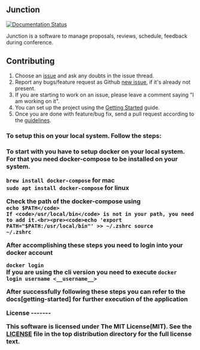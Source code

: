 Junction
---

[![Documentation Status](https://readthedocs.org/projects/in-junction/badge/?version=latest)](https://in-junction.readthedocs.io/en/latest/?badge=latest)

Junction is a software to manage proposals, reviews, schedule, feedback during conference.

Contributing
------------

1. Choose an [issue][issue-list] and ask any doubts in the issue thread.
2. Report any bugs/feature request as Github [new issue][new-issue], if it's already not present.
3. If you are starting to work on an issue, please leave a comment saying "I am working on it".
4. You can set up the project using the [Getting Started][getting-started] guide.
5. Once you are done with feature/bug fix, send a pull request according to the [guidelines][guidelines].

[issue-list]: https://github.com/pythonindia/junction/issues/
[new-issue]: https://github.com/pythonindia/junction/issues/new
[guidelines]: .github/CONTRIBUTING.rst
[getting-started]: https://in-junction.readthedocs.io/en/latest/development/getting-started.html



<h3>To setup this on your local system. Follow the steps: <h3>
<p>To start with you have to setup docker on your local system. For that you need docker-compose to be installed on your system.</p>
<code>brew install docker-compose</code> for mac<br>
<code>sudo apt install docker-compose</code> for linux<br>

Check the path of the docker-compose using<br><code>echo $PATH</code>
If <code>/usr/local/bin</code> is not in your path, you need to add it.<br><pre><code>echo 'export PATH="$PATH:/usr/local/bin"' >> ~/.zshrc
source ~/.zshrc</code></pre>
<p>After accomplishing these steps you need to login into your docker account</p>
<code>docker login</code><br>If you are using the cli version you need to execute <code>docker login username <__username__></code><p>After successfully following these steps you can refer to the docs[getting-started] for further execution of the application</p>
License
-------

This software is licensed under The MIT License(MIT). See the [LICENSE][LICENSE] file in the top distribution directory for the full license text.

[LICENSE]: https://github.com/pythonindia/junction/blob/master/LICENSE






